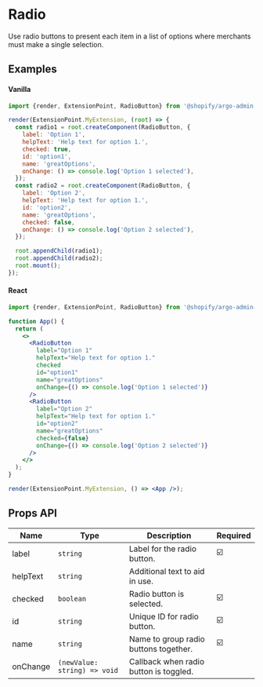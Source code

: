 # Radio

Use radio buttons to present each item in a list of options where merchants must make a single selection.

## Examples

#### Vanilla

```js
import {render, ExtensionPoint, RadioButton} from '@shopify/argo-admin';

render(ExtensionPoint.MyExtension, (root) => {
  const radio1 = root.createComponent(RadioButton, {
    label: 'Option 1',
    helpText: 'Help text for option 1.',
    checked: true,
    id: 'option1',
    name: 'greatOptions',
    onChange: () => console.log('Option 1 selected'),
  });
  const radio2 = root.createComponent(RadioButton, {
    label: 'Option 2',
    helpText: 'Help text for option 1.',
    id: 'option2',
    name: 'greatOptions',
    checked: false,
    onChange: () => console.log('Option 2 selected'),
  });

  root.appendChild(radio1);
  root.appendChild(radio2);
  root.mount();
});
```

#### React

```jsx
import {render, ExtensionPoint, RadioButton} from '@shopify/argo-admin-react';

function App() {
  return (
    <>
      <RadioButton
        label="Option 1"
        helpText="Help text for option 1."
        checked
        id="option1"
        name="greatOptions"
        onChange={() => console.log('Option 1 selected')}
      />
      <RadioButton
        label="Option 2"
        helpText="Help text for option 1."
        id="option2"
        name="greatOptions"
        checked={false}
        onChange={() => console.log('Option 2 selected')}
      />
    </>
  );
}

render(ExtensionPoint.MyExtension, () => <App />);
```

## Props API

| Name     | Type                         | Description                            | Required |
| -------- | ---------------------------- | -------------------------------------- | -------- |
| label    | `string`                     | Label for the radio button.            | ☑️       |
| helpText | `string`                     | Additional text to aid in use.         |          |
| checked  | `boolean`                    | Radio button is selected.              | ☑️       |
| id       | `string`                     | Unique ID for radio button.            | ☑️       |
| name     | `string`                     | Name to group radio buttons together.  | ☑️       |
| onChange | `(newValue: string) => void` | Callback when radio button is toggled. |          |
